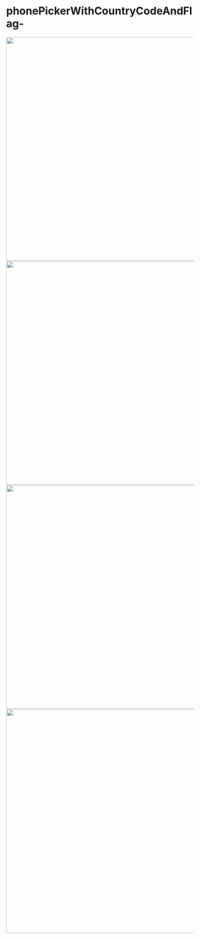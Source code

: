 # phonePickerWithCountryCodeAndFlag-
<img height="600"  src="https://s26.postimg.org/wiu37yjuh/Screenshot_20170126_134735.png" />
<img height="600"  src="https://s26.postimg.org/ho5htsa9l/Screenshot_20170126_134742.png" />
<img height="600"  src="https://s26.postimg.org/osnb2thix/Screenshot_20170126_134756.png" />
<img height="600"  src="https://s26.postimg.org/5oyl07u2h/Screenshot_20170126_134806.png" />
